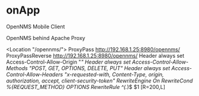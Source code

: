 onApp
=====

OpenNMS Mobile Client


OpenNMS behind Apache Proxy

<Location "/opennms/">
  ProxyPass http://192.168.1.25:8980/opennms/
  ProxyPassReverse http://192.168.1.25:8980/opennms/
  Header always set Access-Control-Allow-Origin "*"
  Header always set Access-Control-Allow-Methods "POST, GET, OPTIONS, DELETE, PUT"
  Header always set Access-Control-Allow-Headers "x-requested-with, Content-Type, origin, authorization, accept, client-security-token"
  RewriteEngine On
  RewriteCond %{REQUEST_METHOD} OPTIONS
  RewriteRule ^(.*)$ $1 [R=200,L]
</Location>
